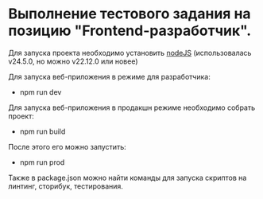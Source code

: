 # Выполнение тестового задания на позицию "Frontend-разработчик".

Для запуска проекта необходимо установить [nodeJS](https://nodejs.org/en/download/current) (использовалась v24.5.0, но можно v22.12.0 или новее)

Для запуска веб-приложения в режиме для разработчика:

- npm run dev

Для запуска веб-приложения в продакшн режиме необходимо собрать проект:

- npm run build

После этого его можно запустить:

- npm run prod

Также в package.json можно найти команды для запуска скриптов на линтинг, сторибук, тестирования.